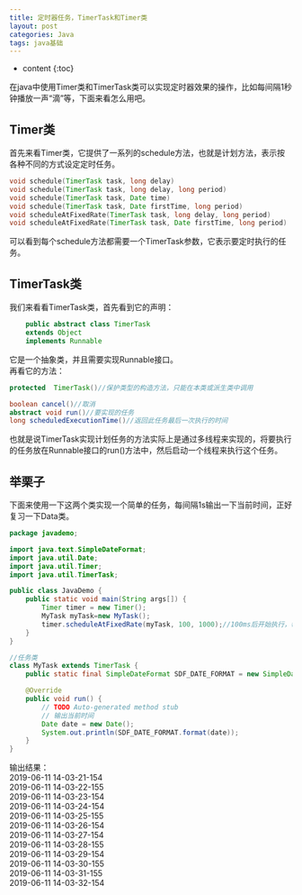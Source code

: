 ```yaml
---
title: 定时器任务，TimerTask和Timer类
layout: post
categories: Java
tags: java基础
---
```

* content
{:toc}

在java中使用Timer类和TimerTask类可以实现定时器效果的操作，比如每间隔1秒钟播放一声“滴”等，下面来看怎么用吧。



## Timer类
首先来看Timer类，它提供了一系列的schedule方法，也就是计划方法，表示按各种不同的方式设定定时任务。

```java
void schedule​(TimerTask task, long delay)
void schedule​(TimerTask task, long delay, long period)
void schedule​(TimerTask task, Date time)
void schedule​(TimerTask task, Date firstTime, long period)
void scheduleAtFixedRate​(TimerTask task, long delay, long period)
void scheduleAtFixedRate​(TimerTask task, Date firstTime, long period)
```

可以看到每个schedule方法都需要一个TimerTask参数，它表示要定时执行的任务。

## TimerTask类

我们来看看TimerTask类，首先看到它的声明：  

```java
    public abstract class TimerTask
    extends Object
    implements Runnable
```

它是一个抽象类，并且需要实现Runnable接口。  
再看它的方法：

```java
protected  TimerTask()//保护类型的构造方法，只能在本类或派生类中调用

boolean cancel()//取消
abstract void run()//要实现的任务
long scheduledExecutionTime()//返回此任务最后一次执行的时间
```

也就是说TimerTask实现计划任务的方法实际上是通过多线程来实现的，将要执行的任务放在Runnable接口的run()方法中，然后启动一个线程来执行这个任务。

## 举栗子

下面来使用一下这两个类实现一个简单的任务，每间隔1s输出一下当前时间，正好复习一下Data类。

```java
package javademo;

import java.text.SimpleDateFormat;
import java.util.Date;
import java.util.Timer;
import java.util.TimerTask;

public class JavaDemo {
    public static void main(String args[]) {
        Timer timer = new Timer();
        MyTask myTask=new MyTask();
        timer.scheduleAtFixedRate(myTask, 100, 1000);//100ms后开始执行，每隔1000ms执行一次
    }
}

//任务类
class MyTask extends TimerTask {
    public static final SimpleDateFormat SDF_DATE_FORMAT = new SimpleDateFormat("yyyy-MM-dd HH-mm-ss-SSS");

    @Override
    public void run() {
        // TODO Auto-generated method stub
        // 输出当前时间
        Date date = new Date();
        System.out.println(SDF_DATE_FORMAT.format(date));
    }
}
```

输出结果：  
2019-06-11 14-03-21-154  
2019-06-11 14-03-22-155  
2019-06-11 14-03-23-154  
2019-06-11 14-03-24-154  
2019-06-11 14-03-25-155  
2019-06-11 14-03-26-154  
2019-06-11 14-03-27-154  
2019-06-11 14-03-28-155  
2019-06-11 14-03-29-154  
2019-06-11 14-03-30-155  
2019-06-11 14-03-31-155  
2019-06-11 14-03-32-154  
